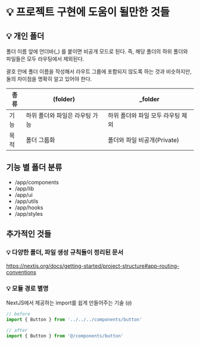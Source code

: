 # 💡 프로젝트 구현에 도움이 될만한 것들

## 💡 개인 폴더

폴더 이름 앞에 언더바(_) 를 붙이면 비공개 모드로 된다. 즉, 해당 폴더의 하위 폴더와 파일들은 모두 라우팅에서 제외된다. 

괄호 안에 폴더 이름을 작성해서 라우트 그룹에 포함되지 않도록 하는 것과 비슷하지만, 둘의 차이점을 명확히 알고 있어야 한다.

| 종류 | (folder) | _folder |
| --- | --- | --- |
| 기능 | 하위 폴더와 파일은 라우팅 가능 | 하위 폴더와 파일 모두 라우팅 제외 |
| 목적 | 폴더 그룹화 | 폴더와 파일 비공개(Private) |

## 기능 별 폴더 분류

- /app/components
- /app/lib
- /app/ui
- /app/utils
- /app/hooks
- /app/styles

## 추가적인 것들

### 💡 다양한 폴더, 파일 생성 규칙들이 정리된 문서

https://nextjs.org/docs/getting-started/project-structure#app-routing-conventions

### 💡 모듈 경로 별명

NextJS에서 제공하는 import를 쉽게 만들어주는 기술 (`@`)

```jsx
// before
import { Button } from '../../../components/button'
 
// after
import { Button } from '@/components/button'
```